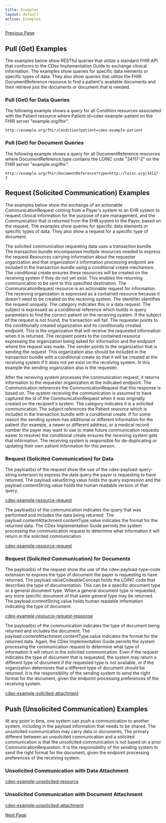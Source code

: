 ```yaml
---
title: Examples
layout: default
active: Examples
---
```


[Previous Page](Credits.html)

## Pull (Get) Examples
The examples below show RESTful queries that utilize a standard FHIR API that conforms to the CDex Implementation Guide to exchange clinical information. The examples show queries for specific data elements or specific types of data. They also show queries that utilize the FHIR DocumentReference resource to find a patient's available documents and then retrieve just the documents or document that is needed.

### Pull (Get) for Data Queries
The following example shows a query for all Condition resources associated with the Patient resource where Patient.id=cdex-example-patient on the FHIR server "example.org/fhir". 

`http://example.org/fhir/Condition?patient=cdex-example-patient`

### Pull (Get) for Document Queries
The following example shows a query for all DocumentReference resources where DocumentReference.type contains the LOINC code "34117-2" on the FHIR server "example.org/fhir". 

`http://example.org/fhir/DocumentReference?type=http://loinc.org|34117-2`

## Request (Solicited Communication) Examples
The examples below show the exchange of an actionable CommunicationRequest coming from a Payer's system to an EHR system to request clinical information for the purpose of care management, and the Communication that is returned from the EHR system to the Payer, based on the request. The examples show queries for specific data elements or specific types of data. They also show a request for a specific type of document. 

The solicited communication requesting data uses a transaction bundle. The transaction bundle encompasses multiple resources needed to express the request.Resources carrying information about the requester organization and that organization's information processing endpoint are included in the transaction bundle using a conditional create mechanism. The conditional create ensures these resources will be created on the receiving system if they do not yet exist.  This enables the returning communication to be sent to this specified destination. The CommunicationRequest resource is an actionable request for information. The receiving organization is expressed as a contained resource because it doesn't need to be created on the receiving system. The identifier identifies the request uniquely. The category indicates this is a data request. The subject is expressed as a conditional reference which builds in query parameters to find the correct patient on the receiving system. If the subject of the request is not found, the transaction will fail. The requester points to the conditionally created organization and its conditionally created endpoint.  This is the organization that will receive the requested information when it is returned. The recipient points to the contained resource expressing the organization being asked for information and the endpoint where the request was made. The sender points to the organization that is sending the request. This organization also should be included in the transaction bundle with a conditional create so that it will be created at the receiving system if it does not yet exist on the receiving system. In this example the sending organization also is the requester.     

After the receiving system processes the communication request, it returns information to the requester organization at the indicated endpoint. The Communication references the CommunicationRequest that this response is based on. The system receiving the communication is assumed to have captured the id of the CommunicationRequest when it was originally created on the recipient's system. The category indicates it is a solicited communication. The subject references the Patient resource which is included in the transaction bundle with a conditional create. If for some reason the sending system has additional or different information for the patient (for example, a newer or different address, or a medical record number the payer may want to use to make future communication requests easier to resolve) the conditional create ensures the receiving system gets that information. The receiving system is responsible for de-duplicating or updating their own patient information for this person. 

### Request (Solicited Communication) for Data

The payload(s) of the request show the use of the cdex-payload-query-string extension to express the data query the payer is requesting to have returned. The payload.valueString.value holds the query expression and the payload.contentString.value holds the human readable version of that query. 

<a href="CommunicationRequest-cdex-example-resource-request.html">cdex-example-resource-request</a>

The payload(s) of the communication indicates the query that was performed and includes the data being returned. The payload.contentAttachment.contentType.value indicates the format for the returned data. The CDex Implementation Guide permits the system processing the communication request to determine what information it will return in the solicited communication.
 
<a href="CommunicationRequest-cdex-example-resource-request.html">cdex-example-resource-request</a>

### Request (Solicited Communication) for Documents
The payload(s) of the request show the use of the cdex-payload-type-code extension to express the type of document the payer is requesting to have returned. The payload.valueCodeableConcept holds the LOINC code that describes the type of documentation. This can be a specific document type or a general document type.  When a general document type is requested, any more specific document of that same general type may be returned.  The payload.contentString.value holds human readable information indicating the type of document. 

<a href="CommunicationRequest-cdex-example-resource-request-response.html">cdex-example-resource-request-response</a>

The payload(s) of the communication indicates the type of document being returned and includes the document. The payload.contentAttachment.contentType.value indicates the format for the returned data. Again, the CDex Implementation Guide permits the system processing the communication request to determine what type of information it will return in the solicited communication. Even if the request indicates the type of document that is requested, the system may return a different type of document if the requested type is not available, or if the organization determines that a different type of document should be returned. It is the responsibility of the sending system to send the right format for the document, given the endpoint processing preferences of the receiving system.

<a href="Communication-cdex-example-solicited-attachment.html">cdex-example-solicited-attachment</a>

## Push (Unsolicited Communication) Examples
At any point in time, one system can push a communication to another system, including in the payload information that needs to be shared. The unsolicited communication may carry data or documents, The primary different between an unsolicited communication and a solicited communication is that the unsolicited communication is not based on a prior CommunicationRequestion. It is the responsibility of the sending system to send the right format for the document, given the endpoint processing preferences of the receiving system.

### Unsolicited Communication with Data Attachment

<a href="Communication-cdex-example-unsolicited-resource.html">cdex-example-unsolicited-resource</a>

### Unsolicited Communication with Document Attachment

<a href="Communication-cdex-example-unsolicited-attachment.html">cdex-example-unsolicited-attachment</a>

[Next Page](Terminology.html)